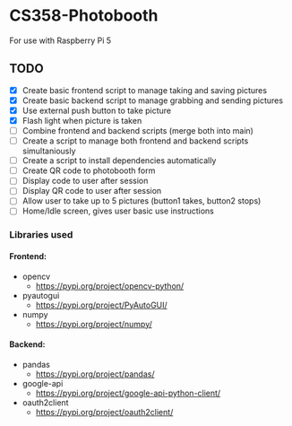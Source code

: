 # CS358-Photobooth
For use with Raspberry Pi 5

## TODO
- [X] Create basic frontend script to manage taking and saving pictures
- [X] Create basic backend script to manage grabbing and sending pictures
- [X] Use external push button to take picture
- [X] Flash light when picture is taken
- [ ] Combine frontend and backend scripts (merge both into main)
- [ ] Create a script to manage both frontend and backend scripts simultaniously
- [ ] Create a script to install dependencies automatically
- [ ] Create QR code to photobooth form
- [ ] Display code to user after session
- [ ] Display QR code to user after session
- [ ] Allow user to take up to 5 pictures (button1 takes, button2 stops)
- [ ] Home/Idle screen, gives user basic use instructions

### Libraries used
#### Frontend:
- opencv
  - https://pypi.org/project/opencv-python/
- pyautogui
  - https://pypi.org/project/PyAutoGUI/
- numpy
  - https://pypi.org/project/numpy/

#### Backend:
- pandas
  - https://pypi.org/project/pandas/
- google-api
  - https://pypi.org/project/google-api-python-client/
- oauth2client
  - https://pypi.org/project/oauth2client/
